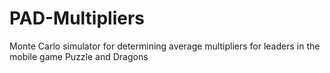 PAD-Multipliers
===============

Monte Carlo simulator for determining average multipliers for leaders in the mobile game Puzzle and Dragons

